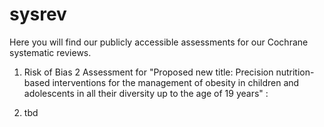# sysrev

Here you will find our publicly accessible assessments for our Cochrane systematic reviews.

1. Risk of Bias 2 Assessment for "Proposed new title: Precision nutrition-based interventions for the management of obesity in children and adolescents in all their diversity up to the age of 19 years" : 

2. tbd
